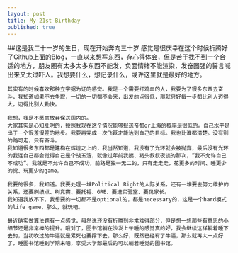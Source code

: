 ```yaml
---
layout: post
title: My-21st-Birthday
published: true
---
```


##这是我二十一岁的生日，现在开始奔向三十岁
	感觉是很庆幸在这个时候折腾好了Github上面的Blog，一直以来想写东西，存心得体会，但是苦于找不到一个合适的地方，朋友圈有太多太多东西不能发，负面情绪不能渲染，发奋图强的誓言喊出来又太过吓人。我想要什么，想记录什么，或许这里就是最好的地方。

	其实有的时候喜欢那种立字据为证的感觉。我是一个需要打鸡血的人，我要为了很多东西去奋斗，我知道如果不去争取，一切的一切都不会来，出发的点很低，那就只好每一步都比别人迈得大，迈得比别人勤快。

	我想，我是不愿意放弃保送国内的。
    大家其实是心知肚明的，按照我现在这个情况能够报送帝都or上海的概率是很低的。自己水平是出于一个很差很差的地步。我要再完成一次飞跃才能达到自己的目标。我也比谁都清楚。没有别的路可走，只有奋斗。
    我知道很多东西都是建构在辉煌之上的，我当然知道，我没有了光环就会被抛弃，最后没有光环的我连自己都会觉得自己是个战五渣，就像过年前我姨、猪头叔叔夜谈的那次，“我不允许自己不成功“。我就是不允许自己不成功，前路是独一无二的，只有走走走，花更多的时间、睡更少的觉、玩更少的game。
    
    我要的很多，我知道。我要处理一堆Political Right的人际关系，还有一堆要去努力维护的关系，还要刷绩点、刷竞赛、要托福、GRE、要进实验室、要见家长。
    我知道我放不下，我想要的一切都不是optional的，都是necessary的，这是一个hard模式的life game，那么，就玩吧。
    
    最近确实做算法题有一点感觉，虽然说还没有折腾到非常难得部分，但是想一想那些有意思的小细节还是非常棒的提升。哦对了，图书馆躺在沙发上午睡的感觉真的好，我会继续这样躺着睡下去的，当初吹过的牛逼就是累死也要撑下去，那么好，既然已经有了牛逼，那么就再大一点好了，睡图书馆睡到学期末吧，享受大学部最后的可以躺着睡觉的图书馆。
